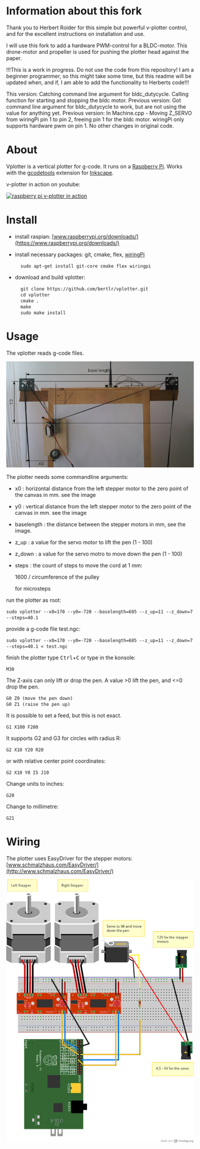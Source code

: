 # Information about this fork #

Thank you to Herbert Roider for this simple but powerful v-plotter control, and for the excellent instructions on installation and use.

I will use this fork to add a hardware PWM-control for a BLDC-motor. This drone-motor and propeller is used for pushing the plotter head against the paper.

!!!This is a work in progress. Do not use the code from this repository! I am a beginner programmer, so this might take some time, but this readme will be updated when, and if, I am able to add the functionality to Herberts code!!!

This version:
Catching command line argument for bldc_dutycycle. Calling function for starting and stopping the bldc motor.
Previous version:
Got command line argument for bldc_dutycycle to work, but are not using the value for anything yet.
Previous version:
In Machine.cpp - Moving Z_SERVO from wiringPi pin 1 to pin 2, freeing pin 1 for the bldc motor.
wiringPi only supports hardware pwm on pin 1.
No other changes in original code.

# About #

Vplotter is a vertical plotter for g-code. It runs on a [Raspberry Pi](https://www.raspberrypi.org/). 
Works with the [gcodetools](https://github.com/cnc-club/gcodetools) extension for [Inkscape](https://inkscape.org).

v-plotter in action on youtube:

[![raspberry pi v-plotter in action](http://img.youtube.com/vi/LhT2oX4Yt_c/0.jpg)](http://www.youtube.com/watch?v=LhT2oX4Yt_c "raspberry pi v-plotter in action")


# Install #

- install raspian: [www.raspberrypi.org/downloads/](https://www.raspberrypi.org/downloads/)

- install necessary packages: git, cmake, flex, [wiringPi](http://wiringpi.com)

        sudo apt-get install git-core cmake flex wiringpi

- download and build vplotter:

        git clone https://github.com/bertlr/vplotter.git
        cd vplotter
        cmake .
        make
        sudo make install        

# Usage #

The vplotter reads g-code files.

![Geometry](vplotter_geometry.png)

The plotter needs some commandline arguments:

- x0      :    horizontal distance from the left stepper motor to the zero point of the canvas in mm. see the image 
- y0      :    vertical distance from the left stepper motor to the zero point of the canvas in mm. see the image
- baselength : the distance between the stepper motors in mm, see the image.
- z_up    :    a value for the servo motor to lift the pen (1 - 100)
- z_down  :    a value for the servo motro to move down the pen (1 - 100)
- steps   :    the count of steps to move the cord at 1 mm:
 
    1600 / circumference of the pulley
    
    for microsteps


run the plotter as root:

    sudo vplotter --x0=170 --y0=-720 --baselength=685 --z_up=11 --z_down=7 --steps=40.1

provide a g-code file test.ngc:

    sudo vplotter --x0=170 --y0=-720 --baselength=685 --z_up=11 --z_down=7 --steps=40.1 < test.ngc


finish the plotter type <kbd>Ctrl</kbd>+<kbd>C</kbd> or type in the konsole:
    
    M30

The Z-axis can only lift or drop the pen. A value >0 lift the pen, and <=0 drop the pen.

    G0 Z0 (move the pen down)
    G0 Z1 (raise the pen up)

It is possible to set a feed, but this is not exact.
    
    G1 X100 F200

It supports G2 and G3 for circles with radius R:
    
    G2 X10 Y20 R20

or with relative center point coordinates:

    G2 X10 Y0 I5 J10

Change units to inches:

    G20

Change to millimetre:

    G21

# Wiring #

The plotter uses EasyDriver for the stepper motors:
[www.schmalzhaus.com/EasyDriver/](http://www.schmalzhaus.com/EasyDriver/)

![wiring](vplotter_wiring.png "wiring")

